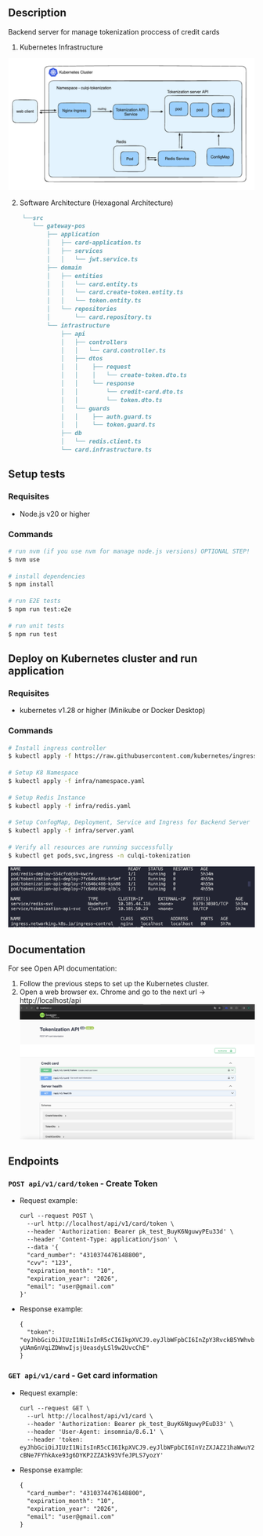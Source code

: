 ## Description
Backend server for manage tokenization proccess of credit cards

1. Kubernetes Infrastructure

  ![Imagen documentation](./assets/kubernetes-arquitecture.png "documentation")

2. Software Architecture (Hexagonal Architecture)

```md
    └──src
       └── gateway-pos
           ├── application
           │   ├── card-application.ts
           │   ├── services
           │   │   └── jwt.service.ts           
           ├── domain
           │   ├── entities
           │   │   └── card.entity.ts
           │   │   └── card.create-token.entity.ts
           │   │   └── token.entity.ts
           │   └── repositories
           │       └── card.repository.ts
           └── infrastructure
               ├── api
               │   ├── controllers
               │   │   └── card.controller.ts
               │   ├── dtos
               │   │    ├── request
               │   │    │   └── create-token.dto.ts
               │   │    └── response
               │   │        └── credit-card.dto.ts
               │   │        └── token.dto.ts
               │   └── guards   
               │   │    ├── auth.guard.ts   
               │   │    └── token.guard.ts        
               ├── db
               │   └── redis.client.ts
               └── card.infrastructure.ts
```


## Setup tests

### Requisites
 - Node.js v20 or higher

### Commands

```bash
# run nvm (if you use nvm for manage node.js versions) OPTIONAL STEP!
$ nvm use

# install dependencies
$ npm install

# run E2E tests
$ npm run test:e2e

# run unit tests
$ npm run test
```

## Deploy on Kubernetes cluster and run application

### Requisites
 - kubernetes v1.28 or higher (Minikube or Docker Desktop)

### Commands

```bash
# Install ingress controller
$ kubectl apply -f https://raw.githubusercontent.com/kubernetes/ingress-nginx/controller-v1.3.0/deploy/static/provider/cloud/deploy.yaml

# Setup K8 Namespace
$ kubectl apply -f infra/namespace.yaml

# Setup Redis Instance
$ kubectl apply -f infra/redis.yaml

# Setup ConfogMap, Deployment, Service and Ingress for Backend Server
$ kubectl apply -f infra/server.yaml

# Verify all resources are running successfully
$ kubectl get pods,svc,ingress -n culqi-tokenization
```
  ![Imagen k8 cluster](./assets/kubernetes-cluster.png "k8 cluster")

## Documentation
For see Open API documentation:
1. Follow the previous steps to set up the Kubernetes cluster.
1. Open a web browser ex. Chrome and go to the next url -> http://localhost/api
![Imagen documentation](./assets/swagger-doc.png "documentation")

## Endpoints
### `POST api/v1/card/token` - Create Token 
- Request example:
    ```
    curl --request POST \
      --url http://localhost/api/v1/card/token \
      --header 'Authorization: Bearer pk_test_BuyK6NguwyPEu33d' \
      --header 'Content-Type: application/json' \
      --data '{
      "card_number": "4310374476148800",
      "cvv": "123",
      "expiration_month": "10",
      "expiration_year": "2026",
      "email": "user@gmail.com"
    }'
    ```
- Response example:
    ```
    {
      "token": "eyJhbGciOiJIUzI1NiIsInR5cCI6IkpXVCJ9.eyJlbWFpbCI6InZpY3RvckB5YWhvby5lcyIsImNhcmRfbnVtYmVyIjoiNDMxMDM3NDQ3NjE0ODgwMCIsImlhdCI6MTcxMDM3NDcwOSwiZXhwIjoxNzEwMzc0NzM5fQ.tH0K4i-yUAm6nVqiZDWnwIjsjUeasdyLSl9w2UvcChE"
    }
    ```
### `GET api/v1/card` - Get card information
- Request example:
    ```
    curl --request GET \
      --url http://localhost/api/v1/card \
      --header 'Authorization: Bearer pk_test_BuyK6NguwyPEuD33' \
      --header 'User-Agent: insomnia/8.6.1' \
      --header 'token: eyJhbGciOiJIUzI1NiIsInR5cCI6IkpXVCJ9.eyJlbWFpbCI6InVzZXJAZ21haWwuY29tIiwiY2FyZF9udW1iZXIiOiI0MzEwMzc0NDc2MTQ4ODAwIiwiaWF0IjoxNzEwMzc1MTY3LCJleHAiOjE3MTAzNzUxOTd9.O8-cBNe7FYhkAxe93g6DYKP2ZZA3k93VfeJPLS7yozY'
    ```
- Response example:
    ```
    {
      "card_number": "4310374476148800",
      "expiration_month": "10",
      "expiration_year": "2026",
      "email": "user@gmail.com"
    }
    ```